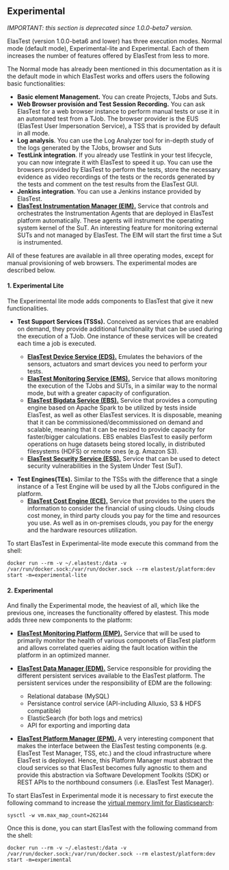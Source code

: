 <div class="range range-xs-left">
<div class="cell-xs-10 cell-lg-6 text-md-left inset-md-right-80 cell-lg-push-1 offset-top-50 offset-lg-top-0">
<h2 id="content" class="h1">Experimental</h2>
</div>
</div>


<div class="range range-xs-center warning-range">
  <div class="cell-xs-2 cell-lg-1" style="text-align: center;"><span class="icon mdi mdi-information-outline warning-span"></span></div>
  <div class="cell-xs-10 cell-lg-11 warning-text"><p><i>IMPORTANT: this section is deprecated since 1.0.0-beta7 version.</i></p></div>
</div>

ElasTest (version 1.0.0-beta6 and lower) has three execution modes. Normal mode (default mode), Experimental-lite and Experimental. Each of them increases the number of features offered by ElasTest from less to more.

The Normal mode has already been mentioned in this documentation as it is the default mode in which ElasTest works and offers users the following basic functionalities:

- **Basic element Management.** You can create Projects, TJobs and Suts.
- **Web Browser provisión and Test Session Recording.** You can ask ElasTest for a web browser instance to perform manual tests or use it in an automated test from a TJob. The browser provider is the EUS (ElasTest User Impersonation Service), a TSS that is provided by default in all mode.
- **Log analysis**. You can use the Log Analyzer tool for in-depth study of the logs generated by the TJobs, browser and Suts
- **TestLink integration**. If you already use Testlink in your test lifecycle, you can now integrate it with ElasTest to speed it up. You can use the browsers provided by ElasTest to perform the tests, store the necessary evidence as video recordings of the tests or the records generated by the tests and comment on the test results from the ElasTest GUI.
- **Jenkins integration**. You can use a Jenkins instance provided by ElasTest.
- **[ElasTest Instrumentation Manager (EIM).](https://github.com/elastest/elastest-instrumentation-manager/blob/master/docs/user-docs.md)** Service that controls and orchestrates the Instrumentation Agents that are deployed in ElasTest platform automatically. These agents will instrument the operating system kernel of the SuT. An interesting feature for monitoring external SUTs and not managed by ElasTest. The EIM will start the first time a Sut is instrumented.

All of these features are available in all three operating modes, except for manual provisioning of web browsers.
The experimental modes are described below.

<h4 class="holder-subtitle link-top">1. Experimental Lite</h4>
The Experimental lite mode adds components to ElasTest that give it new functionalities.
<p>

- **Test Support Services (TSSs).** Conceived as services that are enabled on demand, they provide additional functionality that can be used during the execution of a TJob. One instance of these services will be created each time a job is executed.
    
    - **[ElasTest Device Service (EDS).](https://github.com/elastest/elastest-device-emulator-service/blob/master/docs/index.md)** Emulates the behaviors of the sensors, actuators and smart devices you need to perform your tests.
    - **[ElasTest Monitoring Service (EMS).](https://github.com/elastest/elastest-monitoring-service/blob/master/docs/user-docs.md)** Service that allows monitoring the execution of the TJobs and SUTs, in a similar way to the normal mode, but with a greater capacity of configuration.
    - **[ElasTest Bigdata Service (EBS).](https://github.com/elastest/elastest-bigdata-service/blob/master/docs/user-docs.md)** Service that provides a computing engine based on Apache Spark to be utilized by tests inside ElasTest, as well as other ElasTest services. It is disposable, meaning that it can be commissioned/decommissioned on demand and scalable, meaning that it can be resized to provide capacity for faster/bigger calculations. EBS enables ElasTest to easily perform operations on huge datasets being stored locally, in distributed filesystems (HDFS) or remote ones (e.g. Amazon S3).
    - **[ElasTest Security Service (ESS).](https://github.com/elastest/elastest-security-service/blob/master/docs/user-docs.md)** Service that can be used to detect security vulnerabilities in the System Under Test (SuT).

</p>
<p>

- **Test Engines(TEs).** Similar to the TSSs with the difference that a single instance of a Test Engine will be used by all the TJobs configured in the platform.
    - **[ElasTest Cost Engine (ECE).](https://github.com/elastest/elastest-cost-engine/blob/master/docs/user-docs.md)** Service that provides to the users the information to consider the financial of using clouds. Using clouds cost money, in third party clouds you pay for the time and resources you use. As well as in on-premises clouds, you pay for the energy and the hardware resources utilization.

</p>

To start ElasTest in Experimental-lite mode execute this command from the shell:
```text
docker run --rm -v ~/.elastest:/data -v /var/run/docker.sock:/var/run/docker.sock --rm elastest/platform:dev start -m=experimental-lite
```


<h4 class="holder-subtitle link-top">2. Experimental</h4>
And finally the Experimental mode, the heaviest of all, which like the previous one, increases the functionality offered by elastest. This mode adds three new components to the platform:

- **[ElasTest Monitoring Platform (EMP).](https://github.com/elastest/elastest-monitoring-platform/blob/master/docs/index.md)** Service that will be used to primarily monitor the health of various componets of ElasTest platform and allows correlated queries aiding the fault location within the platform in an optimized manner.
<p>

- **[ElasTest Data Manager (EDM).](https://github.com/elastest/elastest-data-manager/blob/master/docs/index.md)** Service responsible for providing the different persistent services available to the ElasTest platform. The persistent services under the responsibility of EDM are the following:

    - Relational database (MySQL)
    - Persistance control service (API-including Alluxio, S3 & HDFS compatible)
    - ElasticSearch (for both logs and metrics)
    - API for exporting and importing data

</p>

- **[ElasTest Platform Manager (EPM).](https://github.com/elastest/elastest-platform-manager/blob/master/docs/index.md)** A very interesting component that makes the interface between the ElasTest testing components (e.g. ElasTest Test Manager, TSS, etc.) and the cloud infrastructure where ElasTest is deployed. Hence, this Platform Manager must abstract the cloud services so that ElasTest becomes fully agnostic to them and provide this abstraction via Software Development Toolkits (SDK) or REST APIs to the northbound consumers (i.e. ElasTest Test Manager).



To start ElasTest in Experimental mode it is necessary to first execute the following command to increase the [virtual memory limit for Elasticsearch](https://www.elastic.co/guide/en/elasticsearch/reference/current/vm-max-map-count.html):
```text
sysctl -w vm.max_map_count=262144
```

Once this is done, you can start ElasTest with the following command from the shell:
```text
docker run --rm -v ~/.elastest:/data -v /var/run/docker.sock:/var/run/docker.sock --rm elastest/platform:dev start -m=experimental
```
